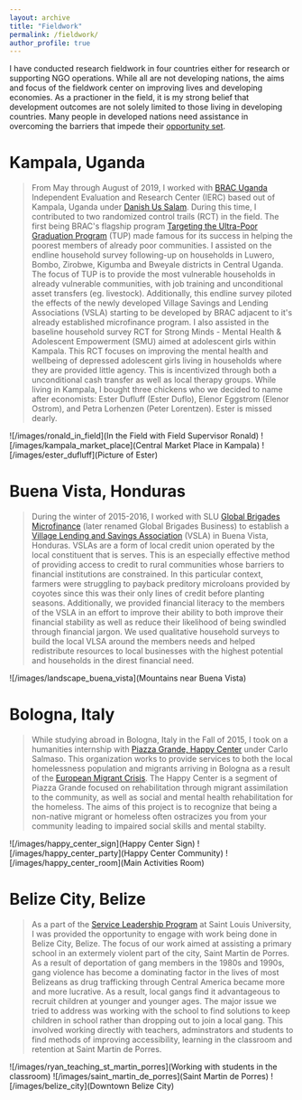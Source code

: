 ```yaml
---
layout: archive
title: "Fieldwork"
permalink: /fieldwork/
author_profile: true
---
```


I have conducted research fieldwork in four countries either for research or supporting NGO operations. While all are not developing nations, the aims and focus of the fieldwork center on improving lives and developing economies. As a practioner in the field, it is my strong belief that development outcomes are not solely limited to those living in developing countries. Many people in developed nations need assistance in overcoming the barriers that impede their [opportunity set](https://en.wikipedia.org/wiki/Capability_approach).

<!-- Org., timespan, project, involvement, places, pictures, links to organizations -->

<!--
Beira, Mozambique
========
_________________________________________________
FCC, PEPFAR
-->

Kampala, Uganda
========

> From May through August of 2019, I worked with [BRAC Uganda](https://bracresearch.net/aboutus.php) Independent Evaluation and Research Center (IERC) based out of Kampala, Uganda under [Danish Us Salam](https://ie.linkedin.com/in/danishussalam?challengeId=AQG1Kmziif-QgQAAAXTG8Z2HzGv6Aj0xkc5MaZvbZewt7yqwHv1i1qdOxjBWbetV8EHylU5P-bH53xHPRLMlLw2mg4zCgRN3SA&submissionId=8cd09d2f-a420-3816-c5bb-804bf174d268). During this time, I contributed to two randomized control trails (RCT) in the field. The first being BRAC's flagship program [Targeting the Ultra-Poor Graduation Program](https://www.poverty-action.org/study/variations-ultra-poor-graduation-programming-uganda) (TUP) made famous for its success in helping the poorest members of already poor communities. I assisted on the endline household survey following-up on households in Luwero, Bombo, Zirobwe, Kigumba and Bweyale districts in Central Uganda. The focus of TUP is to provide the most vulnerable households in already vulnerable communities, with job training and unconditional asset transfers (eg. livestock). Additionally, this endline survey piloted the effects of the newly developed Village Savings and Lending Associations (VSLA) starting to be developed by BRAC adjacent to it's already established microfinance program. I also assisted in the baseline household survey RCT for Strong Minds - Mental Health & Adolescent Empowerment (SMU) aimed at adolescent girls within Kampala. This RCT focuses on improving the mental health and wellbeing of depressed adolescent girls living in households where they are provided little agency. This is incentivized through both a unconditional cash transfer as well as local therapy groups. While living in Kampala, I bought three chickens who we decided to name after economists: Ester Dufluff (Ester Duflo), Elenor Eggstrom (Elenor Ostrom), and Petra Lorhenzen (Peter Lorentzen). Ester is missed dearly.

![/images/ronald_in_field](In the Field with Field Supervisor Ronald) ![/images/kampala_market_place](Central Market Place in Kampala)
![/images/ester_dufluff](Picture of Ester) 

<!--
Madrid, Spain
======
<!--
> While studying abroard in Madrid, Spain at Saint Louis University - Madrid, Ryan worked with [Bocatalk](https://www.slu.edu/news/2017/december/boca-talk.php). The aim of this organization is to provide both hot meals and conversation with the local homeless population primarly around Puerta del Sul and Gran Via.
<!--
Pyschological effects of homelessness, mental health, provide conversations
<!--
![](pics from madrid)
<!--
Saint Louis, MO
=======
<!--
[Love the Lou](https://myusf.usfca.edu/arts-sciences/economics/clubs)
<!--
STL | LIVE rehabilitating apartments in north STL to provide subsidized housing for low income, and poor-credit rated individuals and families struggling for stable housing. 
STL | LIFT Additionally assisted in local program engaging vulenarble youth with skill building and mentoring.
<!--
![](pic of Love the Lou or from my gallery)

-->

Buena Vista, Honduras
========

> During the winter of 2015-2016, I worked with SLU [Global Brigades Microfinance](https://business.globalbrigades.org/business-brigades-select-type/business-brigades/honduras/) (later renamed Global Brigades Business) to establish a [Village Lending and Savings Association](https://www.vsla.net/the-vsla-methodology/) (VSLA) in Buena Vista, Honduras. VSLAs are a form of local credit union operated by the local constituent that is serves. This is an especially effective method of providing access to credit to rural communities whose barriers to financial institutions are constrained. In this particular context, farmers were struggling to payback preditory microloans provided by coyotes since this was their only lines of credit before planting seasons. Additionally, we provided financial literacy to the members of the VSLA in an effort to improve their ability to both improve their financial stability as well as reduce their likelihood of being swindled through financial jargon. We used qualitative household surveys to build the local VLSA around the members needs and helped redistribute resources to local businesses with the highest potential and households in the direst financial need. 

![/images/landscape_buena_vista](Mountains near Buena Vista)

Bologna, Italy
=======

> While studying abroad in Bologna, Italy in the Fall of 2015, I took on a humanities internship with [Piazza Grande, Happy Center](http://www.piazzagrande.it/blog/tag/happy-center/) under Carlo Salmaso. This organization works to provide services to both the local homelessness population and migrants arriving in Bologna as a result of the [European Migrant Crisis](http://www.piazzagrande.it/blog/tag/happy-center/). The Happy Center is a segment of Piazza Grande focused on rehabilitation through migrant assimilation to the community, as well as social and mental health rehabilitation for the homeless. The aims of this project is to recognize that being a non-native migrant or homeless often ostracizes you from your community leading to impaired social skills and mental stabilty. 

![/images/happy_center_sign](Happy Center Sign) ![/images/happy_center_party](Happy Center Community)
![/images/happy_center_room](Main Activities Room)

Belize City, Belize
========

> As a part of the [Service Leadership Program](https://www.slu.edu/business/degrees-programs/service-leadership-program.php) at Saint Louis University, I was provided the opportunity to engage with work being done in Belize City, Belize. The focus of our work aimed at assisting a primary school in an extermely violent part of the city, Saint Martin de Porres. As a result of deportation of gang members in the 1980s and 1990s, gang violence has become a dominating factor in the lives of most Belizeans as drug trafficking through Central America became more and more lucrative. As a result, local gangs find it advantageous to recruit children at younger and younger ages. The major issue we tried to address was working with the school to find solutions to keep children in school rather than dropping out to join a local gang. This involved working directly with teachers, adminstrators and students to find methods of improving accessibility, learning in the classroom and retention at Saint Martin de Porres.  

![/images/ryan_teaching_st_martin_porres](Working with students in the classroom) ![/images/saint_martin_de_porres](Saint Martin de Porres)
![/images/belize_city](Downtown Belize City)


